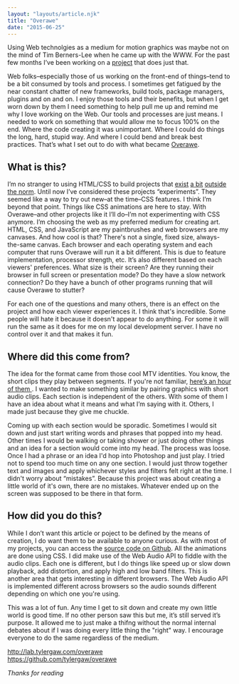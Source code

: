 ```yaml
---
layout: "layouts/article.njk"
title: "Overawe"
date: "2015-06-25"
---
```


<p class="entry-intro">
  Using Web technolgies as a medium for motion graphics was maybe not on the
  mind of Tim Berners-Lee when he came up with the WWW. For the past few months
  I’ve been working on a <a href="http://lab.tylergaw.com/overawe">project</a>
  that does just that.
</p>

<p>
  Web folks–especially those of us working on the front-end of things–tend to be
  a bit consumed by tools and process. I sometimes get fatigued by the
  near constant chatter of new frameworks, build tools, package managers,
  plugins and on and on. I enjoy those tools and their benefits, but when
  I get worn down by them I need something to help pull me up and remind me why
  I love working on the Web. Our tools and processes are just means. I needed
  to work on something that would allow me to focus 100% on the end. Where the code creating
  it was unimportant. Where I could do things the long, hard, stupid way. And where I could bend and
  break best practices. That’s what I set out to do with what became
  <a href="http://lab.tylergaw.com/overawe">Overawe</a>.
</p>

<h2>What is this?</h2>
<p>
  I’m no stranger to using HTML/CSS to build projects that <a href="http://lab.tylergaw.com/themanfromhollywood/">exist</a>
  <a href="http://lab.tylergaw.com/css-shaky-animation/">a bit</a>
  <a href="http://lab.tylergaw.com/css-true-titles/">outside the norm</a>. Until now
  I’ve considered these projects “experiments”. They seemed like a way to try
  out new–at the time–CSS features. I think I’m beyond that point. Things like
  CSS animations are here to stay. With Overawe–and other projects like
  it I’ll do–I’m not experimenting with CSS anymore. I’m choosing the web as my
  preferred medium for creating art.
  HTML, CSS, and JavaScript are my paintbrushes and web browsers are my canvases.
  And how cool is that? There's not a single, fixed size, always-the-same canvas.
  Each browser and each operating system and each computer that runs Overawe will
  run it a bit different. This is due to feature implementation, processor
  strength, etc. It’s also different based on each viewers' preferences. What size
  is their screen? Are they running their browser in full screen or presentation mode?
  Do they have a slow network connection?
  Do they have a bunch of other programs running that will cause Overawe to stutter?
</p>
<p>
  For each one of the questions and many others, there is an effect on the project
  and how each viewer experiences it. I think that's incredible. Some people will
  hate it because it doesn't appear to do anything. For some it will run
  the same as it does for me on my local development server. I have no control
  over it and that makes it fun.
</p>

<h2>Where did this come from?</h2>
<p>
  The idea for the format came from those cool MTV identities. You know, the short clips
  they play between segments. If you're not familiar,
  <a href="https://www.youtube.com/watch?v=3u_UQoMViEM">here’s an hour of them </a>.
  I wanted to make something similar by pairing graphics with short audio
  clips. Each section is independent of the others. With some of them I have an
  idea about what it means and what I’m saying with it. Others, I made just because they
  give me chuckle.
</p>
<p>
  Coming up with each section would be sporadic. Sometimes I would sit down and
  just start writing words and phrases that popped into my head. Other times I would
  be walking or taking shower or just doing other things and an idea for a section
  would come into my head. The process was loose. Once I had a phrase or an idea
  I'd hop into Photoshop and just play. I tried not to spend too much time on any
  one section. I would just throw together text and images and apply whichever
  styles and filters felt right at the time. I didn't worry about “mistakes”. Because
  this project was about creating a little world of it's own, there are no mistakes.
  Whatever ended up on the screen was supposed to be there in that form.
</p>
<h2>How did you do this?</h2>
<p>
  While I don’t want this article or poject to be defined by the means of creation, I do want
  them to be available to anyone curious. As with most of my projects, you can
  access the <a href="https://github.com/tylergaw/overawe">source code on Github</a>.
  All the animations are done using CSS. I did make use of the Web Audio API to
  fiddle with the audio clips. Each one is different, but I do things like
  speed up or slow down playback, add distortion, and apply high and low band filters.
  This is another area that gets interesting in different browsers. The Web Audio API
  is implemented different across browsers so the audio sounds different depending
  on which one you're using.
</p>
<p>
  This was a lot of fun. Any time I get to sit down and create my own little
  world is good time. If no other person saw this but me, it’s still served it’s
  purpose. It allowed me to just make a thifng without the normal internal
  debates about if I was doing every little thing the "right" way. I encourage everyone to
  do the same regardless of the medium.
</p>
<p>
  <a href="http://lab.tylergaw.com/overawe">http://lab.tylergaw.com/overawe</a>
  <br>
  <a href="https://github.com/tylergaw/overawe">https://github.com/tylergaw/overawe</a>
</p>
<p>
  <i>Thanks for reading</i>
</p>
